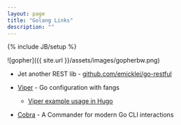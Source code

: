 ```yaml
---
layout: page
title: "Golang Links"
description: ""
---
```

{% include JB/setup %}



![gopher]({{ site.url }}/assets/images/gopherbw.png)



* Jet another REST lib - [github.com/emicklei/go-restful](https://github.com/emicklei/go-restful)

* [Viper](https://github.com/spf13/viper) - Go configuration with fangs
  * [Viper example usage in Hugo](https://github.com/spf13/hugo/blob/master/commands/hugo.go)

* [Cobra](https://github.com/spf13/cobra) - A Commander for modern Go CLI interactions


